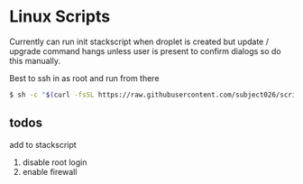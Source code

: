 # Linux Scripts

Currently can run init stackscript when droplet is created but update / upgrade command hangs unless user is present to confirm dialogs so do this manually.

Best to ssh in as root and run from there

```sh
$ sh -c "$(curl -fsSL https://raw.githubusercontent.com/subject026/scripts/main/allInOne.sh)"
```

## todos

add to stackscript

1. disable root login
2. enable firewall
